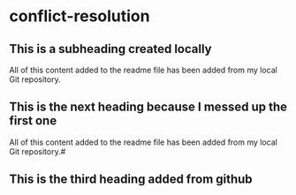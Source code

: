 # conflict-resolution

## This is a subheading created locally

  All of this content added to the readme file has been added from my local Git repository.

  ## This is the next heading because I messed up the first one
  All of this content added to the readme file has been added from my local Git repository.#
  
  ## This is the third heading added from github

